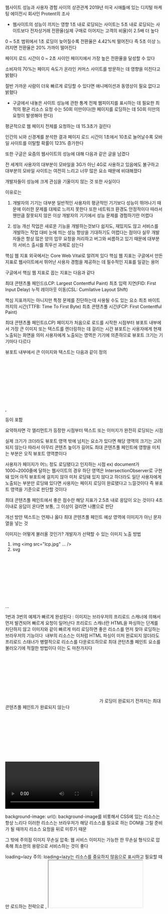 웹사이트 성능과 사용자 경험 사이의 상관관계
2019년 미국 시애틀에 있는 디지털 마케팅 에이전시 회사인 Protent의 조사

- 웹사이트의 성능이 끼치는 영향
1초 내로 로딩되는 사이트는 5초 내로 로딩되는 사이트보다 전자상거래 전환율(실제 구매로 이어지는 고객의 비율)이 2.5배 더 높다

0 ~ 5초 범위에서 1초 로딩이 늦어질수록 전환율은 4.42%씩 떨어진다 즉 5초 이상 느려지면 전환율은 20% 가까이 떨어진다

페이지 로드 시간이 0 ~ 2초 사이인 페이지에서 가장 높은 전환율을 달성할 수 있다

소비자의 70%는 페이지 속도가 온라인 커머스 사이트를 방문하는 데 영향을 미친다고 밝혔다

절반 가까운 사람이 더욱 빠르게 로딩할 수 있다면 애니메이션과 동영상이 필요 없다고 밝혔다

- 구글에서 내놓은 사이트 성능에 관한 통계
전체 웹피이지를 표시하는 데 필요한 최적의 평균 리소스 요청 수는 50회 미만이다(한 페이지를 로딩하는 데 50회 미만의 요청이 발생해야 한다)

평균적으로 웹 페이지 전체를 요청하는 데 15.3초가 걸린다

인간의 뇌와 신경계를 분석한 결과 페이지 로드 시간이 1초에서 10초로 늘어날수록 모바일 사이트를 이탈할 확률이 123% 증가한다

또한 구글은 요즘의 웹사이트의 성능에 대해 다음과 같은 글을 남겼다

전 세계의 사용자의 대부분이 모바일을 3G가 아닌 4G로 사용하고 있음에도 불구하고 대부분의 모바일 사이트는 여전히 느리고 너무 많은 요소 때문에 비대해졌다


개발자들이 성능에 크게 관심을 기울이지 않는 것 또한 사실이다

이유로는

1. 개발자의 기기는 대부분 일반적인 사용자의 평균적인 기기보다 성능이 뛰어나기 때문에 이러한 문제를 대체로 느끼지 못한다
또한 네트워크 환경도 안정적이다 따라서 웬만큼 잘못되지 않은 이상 개발자의 기기에서 성능 문제를 경험하기란 어렵다

2. 성능 개선 작업은 새로운 기능을 개발하는것보다 쉽지도, 재밌지도 않고 서비스를 개발하는 작업 대비 눈에 띄는 성능 향상을 기대하기도 어렵다는 점이다
실무 개발자들은 항상 많은 양의 업무 요청을 처리하고 버그와 씨름하고 있기 때문에 대부분의 서비스 출시를 최우선 과제로 삼는다



핵심 웹 지표
외국에서는 Core Web Vital로 알려져 있다 핵심 웹 지표는 구글에서 만든 지표로 웹사이트에서 뛰어난 사용자 경험을 제공하는 데 필수적인 지표를 일겉는 용어

구글에서 핵심 웹 지표로 꼽는 지표는 다음과 같다

최대 콘텐츠풀 페인드(LCP: Largest Contentful Paint)
최초 입력 지연(FID: First Input Delay)
누적 레이아웃 이동(CSL: Cumilative Layout Shift)

핵심 지표까지는 아니지만 특정 문제를 진단하는데 사용될 수도 있는 요소
최초 바이트까지의 시간(TTFB: Time To First Byte)
최초 콘텐츠풀 시간(FCP: First Contentful Paint)


최대 콘텐츠풀 페인트(LCP)
페이지가 처음으로 로드를 시작한 시점부터 뷰포트 내부에서 가장 큰 이미지 또는 텍스트를 렌더링하는 데 걸리는 시간
뷰포트는 사용자에게 현재 노출되는 화면을 의미 사용자에게 노출되는 영역은 기기에 의존하므로 뷰포트 크기는 기기마다 다르다

뷰포트 내부에서 큰 이미지와 텍스트는 다음과 같이 정의
<img>
<svg>내부의 <image>
poster 속성을 사용하는 <video>
url()을 통해 불러온 배경 이미지가 있는 요소
텍스트와 같이 인라인 텍스트 요소를 포함하고 있는 블록 레벨 요소
이 블록 레벨 요소에는 <p>, <div>등이 포함

요약하자면 각 엘리먼트가 등장한 시점부터 텍스트 또는 이미지가 완전히 로딩되는 시점

실제 크기가 크더라도 뷰포트 영역 밖에 넘치는 요소가 있다면 해당 영역의 크기는 고려되지 않는다
따라서 아무리 콘텐츠 높이가 길어도 최대 콘텐츠풀 페인트에 영향을 미치는 부분은 오직 뷰포트 영역뿐이다

사용자가 페이지가 어느 정도 로딩됐다고 인지하는 시점
ex) document가 1000~2000줄에 달하는 웹사이트의 경우 하단 영역은 IntersectionObserver로 구현돼 있어 아직 뷰포트에 걸치지 않아 미처 로딩돼 있지
않다고 하더라도 일단 사용자에게 노출되는 부분만 로딩돼 있다면 사용자는 페이지 로딩이 완료됐다고 느낄것이다
즉 뷰포트 영역을 기준으로 판단할 것이다

최대 콘텐츠풀 페인트에서 좋은 점수란 해당 지표가 2.5초 내로 응답이 오는 것이다 4초 이내로 응답이 온다면 보통, 그 이상이 걸리면 나쁨으로 판단

개선 방안
텍스트는 언제나 옳다
최대 콘텐츠풀 페인트 예상 영역에 이미지가 아닌 문자열을 넣는 것

이미지는 어떻게 불러올 것인가?
개발자가 선택할 수 있는 이미지 노출 방법
1. img
<img src="lcp.jpg" ... />
2. svg
<svg xmlns="http://www.w3.org/1000/svg">
    <image href="lcp.jpg>
</svg>
3. 비디오의 경우
<video poster="lcp.jpg"></video>
4. background-img: url()
<div style="background-image: url(lcp.jpg)">...</div>

1번과 3번의 예제가 빠르게 완성된다
<img>: 이미지는 브라우저의 프리로드 스캐너에 의해서 먼저 발견되어 빠르게 요청이 일어난다 프리로드 스캐너란 HTML을 파싱하는 단계를 차단하지 않고 이미지와 같이 빠르게 미리 로딩하면 좋은 리소스를 먼저 찾아 로딩하는 브라우저의 기능이다 <img> 내부의 리소스는 이처럼 HTML 파싱이 미처 완료되지 않더라도 프리로드 스태너가 병렬적으로 리소스를 다운로드하므로 최대 콘턴츠풀 페인트 요소를 불러오기에 적절한 방법이다 이는 <picture>도 마찬가지다

<svg>: <svg> 내부의 <img>가 로딩이 완료되기 전까지는 최대 콘텐츠풀 페인트가 완료되지 않는다 <svg>는 모든 리소스를 다 불러온 이후에 이미지를 불러온다

<video>의 poster: poster는 사용자가 video요소를 재생하거나 탐색하기 전까지 노출되는 요소 이 역시 마찬가지로 프리로드 스캐너에 의해 조기 발견되어 
<img>와 같은 성능을 나타낸다 poster가 없는 video의 경우 video를 실제로 로딩해 첫 번째 프레임을 해당 poster 리소스로 대체할 예정이다 그러므로 video가 최대 콘텐츠풀 페인트에 영향을 받을 것 같다면 poster를 반드시 넣어주는 것이 좋다

background-image: url(): background-image를 비롯해서 CSS에 있는 리소스는 항상 느리다 이러한 리소스는 브라우저가 해당 리소스를 필요로 하는 DOM을 그릴 준비가 될 때까지 리소스 요청을 뒤로 미루기 때문 

그 밖에 주의점
이미지 무손실 압축: 웹 서비스 이미지는 가능한 한 무손실 형식으로 압축해 최소한의 용량으로 서비스하는 것이 좋다

loading=lazy 주의: loading=lazy는 리소스를 중요하지 않음으로 표시하고 필요할 때만 로드하는 전략으로 <img>, <iframe>등에 적용할 수 있지만 문제는 최대 콘텐츠풀 콘텐츠의 이미지는 중요하지 않은 리소스로 분류해서는 안된다 이는 그저 로딩 속도만 늦출 뿐 지표 점수에는 도움이 되지 않는다

fadein과 같은 각종 애니메이션: 당연하게도 이미지가 그냥 뜨는 것보다 fadeIn ease 10s와 같이 처리한다면 최대 콘텐츠풀 페인트도 그만큼 늦어진다

클라이언트에서 빌드하지 말 것: 서버에서 빌드해온 HTML을 프리로드 스캐너가 바로 읽어서 최대 콘텐츠풀 페인트로 빠르게 가져간다
만약 최대 콘텐츠풀 페인트에 대해 다음과 같은 useEffect 코드가 있다면
useEffect(() => {
    ;(async function loadData() {
        const result = await fetch('https://example.com/data)

        if(result.ok){
            setShow(true) //최대 콘텐츠풀 페인트 영역 노출
        }
    })()
}, [])
이 코드는 HTML을 다운로드한 직후가 아닌 리액트 코드를 파싱하고 읽어서 API 요청을 보내고 응답을 받는 만큼 늦어진다 따라서 가능한 한 이 영역은 서버에서 미리 빌드된 채로 오는 것이 좋다

최대 콘텐츠풀 리소스는 직접 호스팅: 가능하다면 최대 콘텐츠풀 리소스는 같은 도메인에서 직접 호스팅하는 것이 좋다 일반적인 경우 Cloudinary같은 이미지 최적화 서비스를 사용해 하나의 이미지에 대해 크기도 줄이고 포맷도 변환하고 압축해서 이미지를 관리하지만 다른 출처(origin)에서 이렇게 정제한
이미지를 가져오는 것은 최적화에 별로 좋은 영향을 미치지 않는다 왜냐하면 이미 연결이 맺어진 현재 출처와는 다르게 완선히 새로운 출처의 경우에는 네트워크 커넥션부터 다시 수행해야 하기 때문이다
때문에 중요한 리소스는 직접 다루고 그 외에 덜 중요한 리소스에 대해서만 이미지 최적화 서비스를 사용하는 식으로 관리하는 것이 좋다